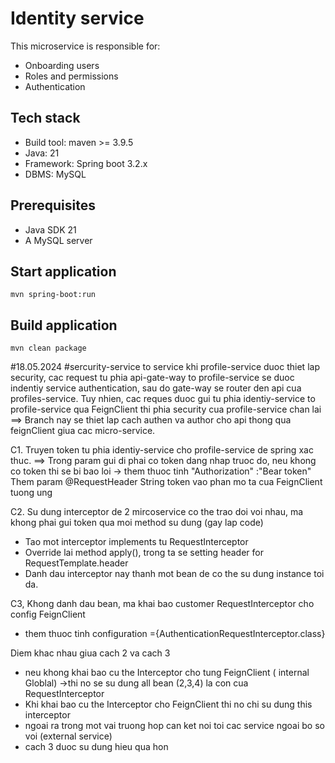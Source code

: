 # Identity service
This microservice is responsible for:
* Onboarding users
* Roles and permissions
* Authentication

## Tech stack
* Build tool: maven >= 3.9.5
* Java: 21
* Framework: Spring boot 3.2.x
* DBMS: MySQL

## Prerequisites
* Java SDK 21
* A MySQL server

## Start application
`mvn spring-boot:run`

## Build application
`mvn clean package`


#18.05.2024
#sercurity-service to service
khi profile-service duoc thiet lap security, 
cac request tu phia api-gate-way to profile-service se duoc indentiy service authentication,
sau do gate-way se router den api cua profiles-service.
Tuy nhien, cac reques duoc gui tu phia identiy-service to profile-service qua FeignClient thi phia security cua profile-service chan lai
==> Branch nay se thiet lap cach authen va author cho api thong qua feignClient giua cac micro-service.


C1. Truyen token tu phia identiy-service cho profile-service de spring xac thuc.
==> Trong param gui di phai co token dang nhap truoc do, neu khong co token thi se bi bao loi
-> them thuoc tinh "Authorization" :"Bear token"
Them param @RequestHeader String token vao phan mo ta cua FeignClient tuong ung


C2. Su dung interceptor de 2 mircoservice co the trao doi voi nhau, 
ma khong phai gui token qua moi method su dung (gay lap code)
+ Tao mot interceptor implements tu RequestInterceptor
+ Override lai method apply(), trong ta se  setting header for RequestTemplate.header
+ Danh dau interceptor nay thanh mot bean de co the su dung instance toi da.

C3, Khong danh dau bean, ma khai bao customer RequestInterceptor cho  config FeignClient 
+ them thuoc tinh configuration ={AuthenticationRequestInterceptor.class}

Diem khac nhau giua cach 2 va cach 3
+ neu khong khai bao cu the Interceptor cho tung FeignClient ( internal Globlal)
 ->thi no se su dung all bean (2,3,4) la con cua RequestInterceptor
+ Khi khai bao cu the Interceptor cho FeignClient thi  no chi su dung this interceptor
+ ngoai ra trong mot vai truong hop can ket noi toi cac service ngoai bo so voi  (external service)
+ cach 3 duoc su dung hieu qua hon
 





